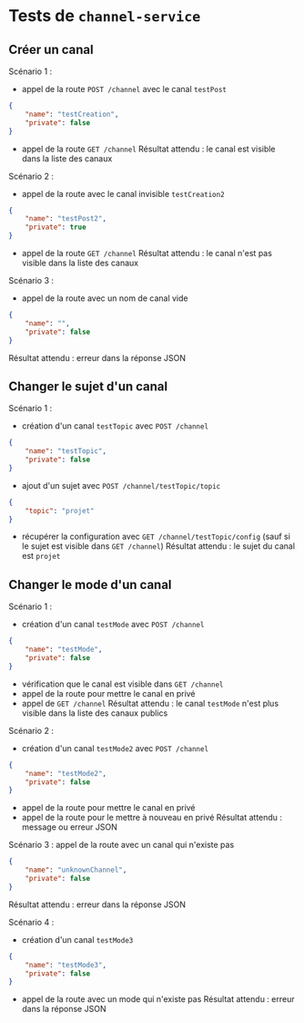 # Tests de `channel-service`

## Créer un canal

Scénario 1 : 
- appel de la route `POST /channel` avec le canal `testPost`
```json
{
    "name": "testCreation",
    "private": false
}
```
- appel de la route `GET /channel`
Résultat attendu : le canal est visible dans la liste des canaux

Scénario 2 : 
- appel de la route avec le canal invisible `testCreation2`
```json
{
    "name": "testPost2",
    "private": true
}
```
- appel de la route `GET /channel`
Résultat attendu : le canal n'est pas visible dans la liste des canaux

Scénario 3 : 
- appel de la route avec un nom de canal vide
```json
{
    "name": "",
    "private": false
}
```
Résultat attendu : erreur dans la réponse JSON


## Changer le sujet d'un canal

Scénario 1 :
- création d'un canal `testTopic` avec `POST /channel`
```json
{
    "name": "testTopic",
    "private": false
}
```
- ajout d'un sujet avec `POST /channel/testTopic/topic`
```json
{
    "topic": "projet"
}
```
- récupérer la configuration avec `GET /channel/testTopic/config` (sauf si le sujet est visible dans `GET /channel`)
Résultat attendu : le sujet du canal est `projet`


## Changer le mode d'un canal

Scénario 1 :
- création d'un canal `testMode` avec `POST /channel`
```json
{
    "name": "testMode",
    "private": false
}
```
- vérification que le canal est visible dans `GET /channel`
- appel de la route pour mettre le canal en privé
- appel de `GET /channel`
Résultat attendu : le canal `testMode` n'est plus visible dans la liste des canaux publics

Scénario 2 :
- création d'un canal `testMode2` avec `POST /channel`
```json
{
    "name": "testMode2",
    "private": false
}
```
- appel de la route pour mettre le canal en privé
- appel de la route pour le mettre à nouveau en privé
Résultat attendu : message ou erreur JSON

Scénario 3 : appel de la route avec un canal qui n'existe pas
```json
{
    "name": "unknownChannel",
    "private": false
}
```
Résultat attendu : erreur dans la réponse JSON

Scénario 4 :
- création d'un canal `testMode3`
```json
{
    "name": "testMode3",
    "private": false
}
```
- appel de la route avec un mode qui n'existe pas
Résultat attendu : erreur dans la réponse JSON

